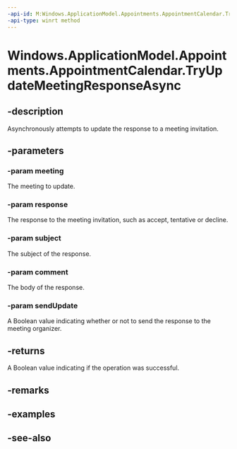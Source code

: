 ----api-id: M:Windows.ApplicationModel.Appointments.AppointmentCalendar.TryUpdateMeetingResponseAsync(Windows.ApplicationModel.Appointments.Appointment,Windows.ApplicationModel.Appointments.AppointmentParticipantResponse,System.String,System.String,System.Boolean)
-api-type: winrt method
---<!-- Method syntaxpublic Windows.Foundation.IAsyncOperation<bool> TryUpdateMeetingResponseAsync(Windows.ApplicationModel.Appointments.Appointment meeting, Windows.ApplicationModel.Appointments.AppointmentParticipantResponse response, System.String subject, System.String comment, System.Boolean sendUpdate)--># Windows.ApplicationModel.Appointments.AppointmentCalendar.TryUpdateMeetingResponseAsync## -descriptionAsynchronously attempts to update the response to a meeting invitation.## -parameters### -param meetingThe meeting to update.### -param responseThe response to the meeting invitation, such as accept, tentative or decline.### -param subjectThe subject of the response.### -param commentThe body of the response.### -param sendUpdateA Boolean value indicating whether or not to send the response to the meeting organizer.## -returnsA Boolean value indicating if the operation was successful.## -remarks## -examples## -see-also